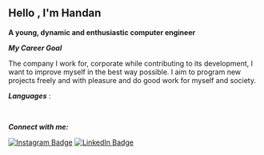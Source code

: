 ## Hello <img src="" width="auto">, I'm Handan

**A young, dynamic and enthusiastic computer engineer**

***My Career Goal*** 

The company I work for, corporate while contributing to its development, I want to improve myself in the best way possible. I aim to program new projects freely and with pleasure and do good work for myself and society.

***Languages*** :

<img src="" width="auto"> <img src="" width="auto"> <img src="" width="auto"> <img src="" width="auto"> <img src="" width="auto">

***Connect with me:***

[![Instagram Badge](https://img.shields.io/badge/-Instagram-C13584?style=flat-quare&labelColor=C13584&logo=instagram&logoColor=white&link=link)](https://www.instagram.com/handangunaydinn/) [![LinkedIn Badge](https://img.shields.io/badge/-Linkedin-blue?style=flat-quare&labelColor=blue&logo=Linkedin&logoColor=white&link=link)](https://www.linkedin.com/in/handan-g%C3%BCnayd%C4%B1n-05a348182/?msgConversationId=6573569308167933952&msgOverlay=true)
















                                                     















